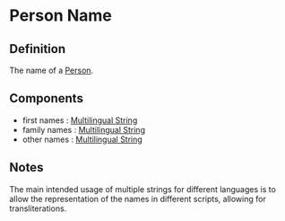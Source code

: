 # Person Name

## Definition
The name of a [Person](../entities/Person.md).

## Components
- first names : [Multilingual String](../datatypes/Multilingual_String.md)
- family names : [Multilingual String](../datatypes/Multilingual_String.md)
- other names : [Multilingual String](../datatypes/Multilingual_String.md)

## Notes

The main intended usage of multiple strings for different languages is to allow the representation of the names in different scripts, allowing for transliterations.

